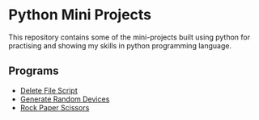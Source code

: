 # Python Mini Projects

This repository contains some of the mini-projects built using python for practising and showing my skills in python programming language.

## Programs

- [Delete File Script](https://github.com/sthsuyash/Python_mini_projects/tree/main/Delete_file_script)
- [Generate Random Devices](https://github.com/sthsuyash/Python_mini_projects/tree/main/Random_device_generator)
- [Rock Paper Scissors](https://github.com/sthsuyash/Python_mini_projects/tree/main/Rock_paper_scissors)
